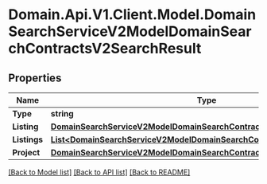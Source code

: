 # Domain.Api.V1.Client.Model.DomainSearchServiceV2ModelDomainSearchContractsV2SearchResult
## Properties

Name | Type | Description | Notes
------------ | ------------- | ------------- | -------------
**Type** | **string** |  | [optional] 
**Listing** | [**DomainSearchServiceV2ModelDomainSearchContractsV2PropertyListing**](DomainSearchServiceV2ModelDomainSearchContractsV2PropertyListing.md) |  | [optional] 
**Listings** | [**List&lt;DomainSearchServiceV2ModelDomainSearchContractsV2PropertyListing&gt;**](DomainSearchServiceV2ModelDomainSearchContractsV2PropertyListing.md) |  | [optional] 
**Project** | [**DomainSearchServiceV2ModelDomainSearchContractsV2Project**](DomainSearchServiceV2ModelDomainSearchContractsV2Project.md) |  | [optional] 

[[Back to Model list]](../README.md#documentation-for-models) [[Back to API list]](../README.md#documentation-for-api-endpoints) [[Back to README]](../README.md)

